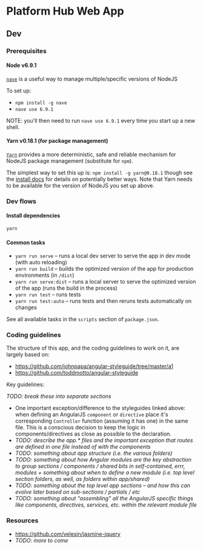 # Platform Hub Web App

## Dev

### Prerequisites

#### Node v6.9.1

[`nave`](https://github.com/isaacs/nave) is a useful way to manage multiple/specific versions of NodeJS

To set up:
- `npm install -g nave`
- `nave use 6.9.1`

NOTE: you'll then need to run `nave use 6.9.1` every time you start up a new shell.

#### Yarn v0.18.1 (for package management)

[`Yarn`](https://yarnpkg.com) provides a more deterministic, safe and reliable mechanism for NodeJS package management (substitute for `npm`).

The simplest way to set this up is: `npm install -g yarn@0.18.1` though see the [install docs](https://yarnpkg.com/en/docs/install) for details on potentially better ways. Note that Yarn needs to be available for the version of NodeJS you set up above.

### Dev flows

#### Install dependencies

```bash
yarn
```

#### Common tasks

- `yarn run serve` – runs a local dev server to serve the app in dev mode (with auto reloading)
- `yarn run build` – builds the optimized version of the app for production environments (in `/dist`)
- `yarn run serve:dist` – runs a local server to serve the optimized version of the app (runs the build in the process)
- `yarn run test` – runs tests
- `yarn run test:auto` – runs tests and then reruns tests automatically on changes

See all available tasks in the `scripts` section of `package.json`.

### Coding guidelines

The structure of this app, and the coding guidelines to work on it, are largely based on:

- https://github.com/johnpapa/angular-styleguide/tree/master/a1
- https://github.com/toddmotto/angular-styleguide

Key guidelines:

_TODO: break these into separate sections_

- One important exception/difference to the styleguides linked above: when defining an AngularJS `component` or `directive` place it's corresponding `Controller` function (assuming it has one) in the same file. This is a conscious decision to keep the logic in components/directives as close as possible to the declaration.
- _TODO: describe the app.* files and the important exception that routes are defined in one file instead of with the components_
- _TODO: something about app structure (i.e. the various folders)_
- _TODO: something about how Angular modules are the key abstraction to group sections / components / shared bits in self-contained, errr, modules + something about when to define a new module (i.e. top level section folders, as well, as folders within app/shared)_
- _TODO: something about the top level app sections – and how this can evolve later based on sub-sections / partials / etc_
- _TODO: something about "assembling" all the AngularJS specific things like components, directives, services, etc. within the relevant module file_


### Resources

- https://github.com/velesin/jasmine-jquery
- _TODO: more to come_
